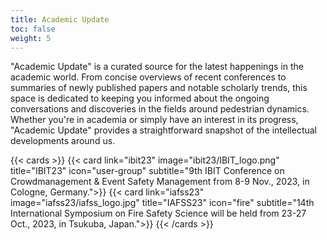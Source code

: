 ```yaml
---
title: Academic Update
toc: false
weight: 5
---
```


"Academic Update" is a curated source for the latest happenings in the academic world. From concise overviews of recent conferences to summaries of newly published papers and notable scholarly trends, this space is dedicated to keeping you informed about the ongoing conversations and discoveries in the fields around pedestrian dynamics. Whether you're in academia or simply have an interest in its progress, "Academic Update" provides a straightforward snapshot of the intellectual developments around us.

{{< cards >}}
  {{< card link="ibit23" image="ibit23/IBIT_logo.png" title="IBIT23" icon="user-group" subtitle="9th IBIT Conference on Crowdmanagement & Event Safety Management from 8-9 Nov., 2023, in Cologne, Germany.">}}
  {{< card link="iafss23" image="iafss23/iafss_logo.jpg" title="IAFSS23" icon="fire" subtitle="14th International Symposium on Fire Safety Science will be held from 23-27 Oct., 2023, in Tsukuba, Japan.">}}
{{< /cards >}}
